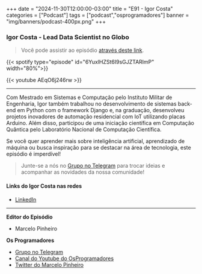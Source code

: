 +++
date = "2024-11-30T12:00:00-03:00"
title = "E91 - Igor Costa"
categories = ["Podcast"]
tags = ["podcast","osprogramadores"]
banner = "img/banners/podcast-400px.png"
+++

### Igor Costa - Lead Data Scientist no Globo
> Você pode assistir ao episódio [através deste link](https://www.youtube.com/watch?v=AEqO6j246rw).



{{< spotify type="episode" id="6YuxlHZSt6I9sGJZTARlmP" width="80%">}}



{{< youtube AEqO6j246rw >}}

___

Com Mestrado em Sistemas e Computação pelo Instituto Militar de Engenharia, Igor também trabalhou no desenvolvimento de sistemas back-end em Python com o framework Django e, na graduação, desenvolveu projetos inovadores de automação residencial com IoT utilizando placas Arduino. Além disso, participou de uma iniciação científica em Computação Quântica pelo Laboratório Nacional de Computação Científica.

Se você quer aprender mais sobre inteligência artificial, aprendizado de máquina ou busca inspiração para se destacar na área de tecnologia, este episódio é imperdível!

> Junte-se a nós no [Grupo no Telegram](https://t.me/osprogramadores) para trocar ideias e acompanhar as novidades da nossa comunidade!

#### Links do Igor Costa nas redes

* [LinkedIn](https://www.linkedin.com/in/igor-s-costa/)

___


**Editor do Episódio**

- Marcelo Pinheiro

**Os Programadores**

- [Grupo no Telegram](https://t.me/osprogramadores)
- [Canal do Youtube do OsProgramadores](https://www.youtube.com/channel/UCt_YNYGl6K5yNXlXEQDdwWg?view_as=subscriber)
- [Twitter do Marcelo Pinheiro](https://twitter.com/mpinheir)
